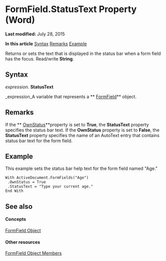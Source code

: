 
# FormField.StatusText Property (Word)

 **Last modified:** July 28, 2015

 **In this article**
 [Syntax](#sectionSection0)
 [Remarks](#sectionSection1)
 [Example](#sectionSection2)


Returns or sets the text that is displayed in the status bar when a form field has the focus. Read/write  **String**.


## Syntax
<a name="sectionSection0"> </a>

 _expression_. **StatusText**

 _expression_A variable that represents a  ** [FormField](c3c07344-06b2-fe86-6fcb-b9c63a991bcc.md)** object.


## Remarks
<a name="sectionSection1"> </a>

If the  ** [OwnStatus](21595e18-6250-2f56-fc78-2336e4061055.md)**property is set to  **True**, the  **StatusText** property specifies the status bar text. If the **OwnStatus** property is set to **False**, the  **StatusText** property specifies the name of an AutoText entry that contains status bar text for the form field.


## Example
<a name="sectionSection2"> </a>

This example sets the status bar help text for the form field named "Age."


```
With ActiveDocument.FormFields("Age") 
 .OwnStatus = True 
 .StatusText = "Type your current age." 
End With
```


## See also
<a name="sectionSection2"> </a>


#### Concepts


 [FormField Object](c3c07344-06b2-fe86-6fcb-b9c63a991bcc.md)
#### Other resources


 [FormField Object Members](e7d1b5d7-e1b3-b602-98c4-d0d4dc2288e5.md)
